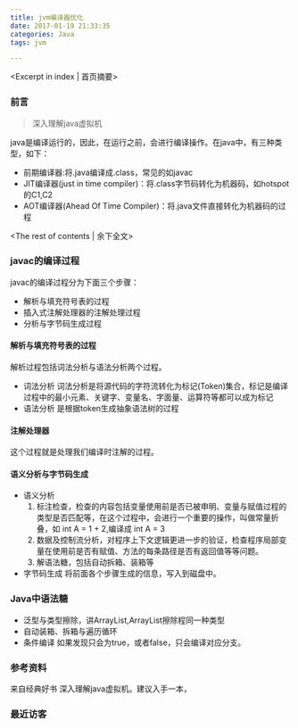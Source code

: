 ```yaml
---
title: jvm编译器优化
date: 2017-01-19 21:33:35
categories: Java
tags: jvm

---
```

<Excerpt in index | 首页摘要>
### 前言

>深入理解java虚拟机

java是编译运行的，因此，在运行之前，会进行编译操作。在java中，有三种类型，如下：

* 前期编译器:将.java编译成.class，常见的如javac
* JIT编译器(just in time compiler)：将.class字节码转化为机器码，如hotspot的C1,C2
* AOT编译器(Ahead Of Time Compiler)：将.java文件直接转化为机器码的过程

<!-- more -->
<The rest of contents | 余下全文>


### javac的编译过程

javac的编译过程分为下面三个步骤：

* 解析与填充符号表的过程
* 插入式注解处理器的注解处理过程
* 分析与字节码生成过程

#### 解析与填充符号表的过程

解析过程包括词法分析与语法分析两个过程。

* 词法分析 词法分析是将源代码的字符流转化为标记(Token)集合，标记是编译过程中的最小元素、关键字、变量名、字面量、运算符等都可以成为标记
* 语法分析 是根据token生成抽象语法树的过程

#### 注解处理器

这个过程就是处理我们编译时注解的过程。


#### 语义分析与字节码生成

* 语义分析
 	1. 标注检查，检查的内容包括变量使用前是否已被申明、变量与赋值过程的类型是否匹配等，在这个过程中，会进行一个重要的操作，叫做常量折叠，如 int A = 1 + 2,编译成 int A = 3
 	2. 数据及控制流分析，对程序上下文逻辑更进一步的验证，检查程序局部变量在使用前是否有赋值、方法的每条路径是否有返回值等等问题。
	3. 解语法糖，包括自动拆箱、装箱等
* 字节码生成 将前面各个步骤生成的信息，写入到磁盘中。

### Java中语法糖

* 泛型与类型擦除，讲ArrayList<int>,ArrayList<String>擦除程同一种类型
* 自动装箱、拆箱与遍历循环
* 条件编译 如果发现只会为true，或者false，只会编译对应分支。


### 参考资料

来自经典好书 深入理解java虚拟机。建议入手一本，














### 最近访客
<ul class="ds-recent-visitors" data-num-items="46" data-avatar-size="40"></ul>